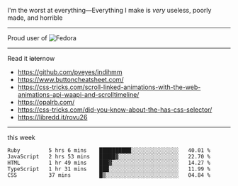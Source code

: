 I'm the worst at everything—Everything I make is *very* useless, poorly made, and horrible

___
Proud user of ![Fedora](https://img.shields.io/badge/-Fedora-blue?style=flat-square&logo=fedora)

___
Read it <s>later</s>now
- https://github.com/pveyes/indihmm
- https://www.buttoncheatsheet.com/
- https://css-tricks.com/scroll-linked-animations-with-the-web-animations-api-waapi-and-scrolltimeline/
- https://opalrb.com/
- https://css-tricks.com/did-you-know-about-the-has-css-selector/
- https://libredd.it/rovu26

___
<!--START_SECTION:waka-->
this week
```text
Ruby         5 hrs 6 mins    ██████████░░░░░░░░░░░░░░░   40.01 % 
JavaScript   2 hrs 53 mins   █████▓░░░░░░░░░░░░░░░░░░░   22.70 % 
HTML         1 hr 49 mins    ███▓░░░░░░░░░░░░░░░░░░░░░   14.27 % 
TypeScript   1 hr 31 mins    ███░░░░░░░░░░░░░░░░░░░░░░   11.99 % 
CSS          37 mins         █▒░░░░░░░░░░░░░░░░░░░░░░░   04.84 % 
```
<!--END_SECTION:waka-->
